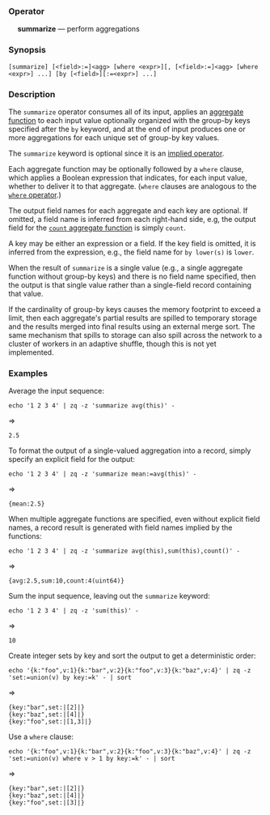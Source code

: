 ### Operator

&emsp; **summarize** &mdash; perform aggregations

### Synopsis

```
[summarize] [<field>:=]<agg> [where <expr>][, [<field>:=]<agg> [where <expr>] ...] [by [<field>][:=<expr>] ...]
```
### Description

The `summarize` operator consumes all of its input, applies an [aggregate function](../aggregates/README.md)
to each input value optionally organized with the group-by keys specified after
the `by` keyword, and at the end of input produces one or more aggregations
for each unique set of group-by key values.

The `summarize` keyword is optional since it is an
[implied operator](../dataflow-model.md#implied-operators).

Each aggregate function may be optionally followed by a `where` clause, which
applies a Boolean expression that indicates, for each input value,
whether to deliver it to that aggregate. (`where` clauses are analogous
to the [`where` operator](where.md).)

The output field names for each aggregate and each key are optional.  If omitted,
a field name is inferred from each right-hand side, e.g, the output field for the
[`count` aggregate function](../aggregates/count.md) is simply `count`.

A key may be either an expression or a field.  If the key field is omitted,
it is inferred from the expression, e.g., the field name for `by lower(s)`
is `lower`.

When the result of `summarize` is a single value (e.g., a single aggregate
function without group-by keys) and there is no field name specified, then
the output is that single value rather than a single-field record
containing that value.

If the cardinality of group-by keys causes the memory footprint to exceed
a limit, then each aggregate's partial results are spilled to temporary storage
and the results merged into final results using an external merge sort.
The same mechanism that spills to storage can also spill across the network
to a cluster of workers in an adaptive shuffle, though this is not yet implemented.

### Examples

Average the input sequence:
```mdtest-command
echo '1 2 3 4' | zq -z 'summarize avg(this)' -
```
=>
```mdtest-output
2.5
```

To format the output of a single-valued aggregation into a record, simply specify
an explicit field for the output:
```mdtest-command
echo '1 2 3 4' | zq -z 'summarize mean:=avg(this)' -
```
=>
```mdtest-output
{mean:2.5}
```

When multiple aggregate functions are specified, even without explicit field names,
a record result is generated with field names implied by the functions:
```mdtest-command
echo '1 2 3 4' | zq -z 'summarize avg(this),sum(this),count()' -
```
=>
```mdtest-output
{avg:2.5,sum:10,count:4(uint64)}
```

Sum the input sequence, leaving out the `summarize` keyword:
```mdtest-command
echo '1 2 3 4' | zq -z 'sum(this)' -
```
=>
```mdtest-output
10
```

Create integer sets by key and sort the output to get a deterministic order:
```mdtest-command
echo '{k:"foo",v:1}{k:"bar",v:2}{k:"foo",v:3}{k:"baz",v:4}' | zq -z 'set:=union(v) by key:=k' - | sort
```
=>
```mdtest-output
{key:"bar",set:|[2]|}
{key:"baz",set:|[4]|}
{key:"foo",set:|[1,3]|}
```

Use a `where` clause:
```mdtest-command
echo '{k:"foo",v:1}{k:"bar",v:2}{k:"foo",v:3}{k:"baz",v:4}' | zq -z 'set:=union(v) where v > 1 by key:=k' - | sort
```
=>
```mdtest-output
{key:"bar",set:|[2]|}
{key:"baz",set:|[4]|}
{key:"foo",set:|[3]|}
```
